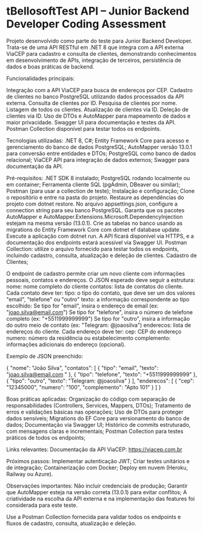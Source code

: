 # tBellosoftTest API – Junior Backend Developer Coding Assessment

Projeto desenvolvido como parte do teste para Junior Backend Developer. Trata-se de uma API RESTful em .NET 8 que integra com a API externa ViaCEP para cadastro e consulta de clientes, demonstrando conhecimentos em desenvolvimento de APIs, integração de terceiros, persistência de dados e boas práticas de backend.

Funcionalidades principais:

Integração com a API ViaCEP para busca de endereços por CEP. Cadastro de clientes no banco PostgreSQL utilizando dados processados da API externa. Consulta de clientes por ID. Pesquisa de clientes por nome. Listagem de todos os clientes. Atualização de clientes via ID. Deleção de clientes via ID. Uso de DTOs e AutoMapper para mapeamento de dados e maior privacidade. Swagger UI para documentação e testes da API. Postman Collection disponível para testar todos os endpoints.

Tecnologias utilizadas: .NET 8, C#; Entity Framework Core para acesso e gerenciamento do banco de dados PostgreSQL; AutoMapper versão 13.0.1 para conversão entre entidades e DTOs; PostgreSQL como banco de dados relacional; ViaCEP API para integração de dados externos; Swagger para documentação da API.

Pré-requisitos: .NET SDK 8 instalado; PostgreSQL rodando localmente ou em container; Ferramenta cliente SQL (pgAdmin, DBeaver ou similar); Postman (para usar a collection de teste); Instalação e configuração; Clone o repositório e entre na pasta do projeto. Restaure as dependências do projeto com dotnet restore. No arquivo appsettings.json, configure a connection string para seu banco PostgreSQL. Garanta que os pacotes AutoMapper e AutoMapper.Extensions.Microsoft.DependencyInjection estejam na mesma versão (13.0.1). Crie as tabelas no banco usando as migrations do Entity Framework Core com dotnet ef database update. Execute a aplicação com dotnet run. A API ficará disponível via HTTPS, e a documentação dos endpoints estará acessível via Swagger UI. Postman Collection: utilize o arquivo fornecido para testar todos os endpoints, incluindo cadastro, consulta, atualização e deleção de clientes. Cadastro de Clientes;

O endpoint de cadastro permite criar um novo cliente com informações pessoais, contatos e endereços. O JSON esperado deve seguir a estrutura: nome: nome completo do cliente contatos: lista de contatos do cliente. Cada contato deve ter: tipo: o tipo do contato, que deve ser um dos valores "email", "telefone" ou "outro" texto: a informação correspondente ao tipo escolhido: Se tipo for "email", insira o endereço de email (ex: "joao.silva@email.com") Se tipo for "telefone", insira o número de telefone completo (ex: "+5511999999999") Se tipo for "outro", insira a informação do outro meio de contato (ex: "Telegram: @joaosilva") enderecos: lista de endereços do cliente. Cada endereço deve ter: cep: CEP do endereço numero: número da residência ou estabelecimento complemento: informações adicionais do endereço (opcional).

Exemplo de JSON preenchido:

{ "nome": "João Silva", "contatos": [ { "tipo": "email", "texto": "joao.silva@email.com " }, { "tipo": "telefone", "texto": "+5511999999999" }, { "tipo": "outro", "texto": "Telegram: @joaosilva" } ], "enderecos": [ { "cep": "12345000", "numero": "100", "complemento": "Apto 101" } ] }

Boas práticas aplicadas: Organização do código com separação de responsabilidades (Controllers, Services, Mappers, DTOs); Tratamento de erros e validações básicas nas operações; Uso de DTOs para proteger dados sensíveis; Migrations do EF Core para versionamento do banco de dados; Documentação via Swagger UI; Histórico de commits estruturado, com mensagens claras e incrementais; Postman Collection para testes práticos de todos os endpoints;

Links relevantes: Documentação da API ViaCEP: https://viacep.com.br

Próximos passos: Implementar autenticação JWT; Criar testes unitários e de integração; Containerização com Docker; Deploy em nuvem (Heroku, Railway ou Azure).

Observações importantes: Não incluir credenciais de produção; Garantir que AutoMapper esteja na versão correta (13.0.1) para evitar conflitos; A criatividade na escolha da API externa e na implementação das features foi considerada para este teste.

Use a Postman Collection fornecida para validar todos os endpoints e fluxos de cadastro, consulta, atualização e deleção.
